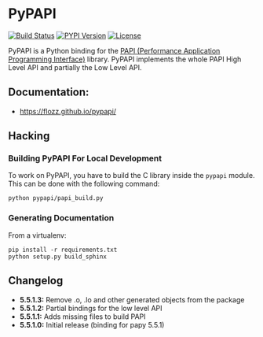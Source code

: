 # PyPAPI

[![Build Status](https://travis-ci.org/flozz/pypapi.svg?branch=master)](https://travis-ci.org/flozz/pypapi)
[![PYPI Version](https://img.shields.io/pypi/v/python_papi.svg)](https://pypi.python.org/pypi/python_papi)
[![License](https://img.shields.io/pypi/l/python_papi.svg)](https://flozz.github.io/pypapi/licenses.html)

PyPAPI is a Python binding for the [PAPI (Performance Application Programming
Interface)][libpapi] library. PyPAPI implements the whole PAPI High Level API
and partially the Low Level API.


## Documentation:

* https://flozz.github.io/pypapi/


## Hacking

### Building PyPAPI For Local Development

To work on PyPAPI, you have to build the C library inside the `pypapi` module.
This can be done with the following command:

    python pypapi/papi_build.py

### Generating Documentation

From a virtualenv:

    pip install -r requirements.txt
    python setup.py build_sphinx


[libpapi]: http://icl.cs.utk.edu/papi/index.html


## Changelog

* **5.5.1.3:** Remove .o, .lo and other generated objects from the package
* **5.5.1.2:** Partial bindings for the low level API
* **5.5.1.1:** Adds missing files to build PAPI
* **5.5.1.0:** Initial release (binding for papy 5.5.1)
